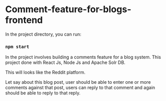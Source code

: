 # Comment-feature-for-blogs-frontend

In the project directory, you can run:

### `npm start`

In the project involves building a comments feature for a blog system. This project done with React Js, Node Js and Apache Solr DB.

This will looks like the Reddit platform.

Let say about this blog post, user should be able to enter one or more comments against that post, users can reply to that comment and again should be able to reply to that reply.
